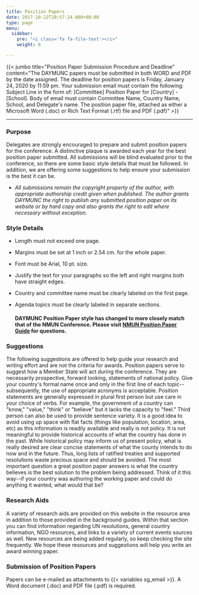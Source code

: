 ```yaml
---
title: Position Papers
date: 2017-10-22T20:57:24.000+00:00
type: page
menu:
  sidebar:
    pre: "<i class='fa fa-file-text'></i>"
    weight: 6

---
```

{{< jumbo title="Position Paper Submission Procedure and Deadline" content="The DAYMUNC papers must be submitted in both WORD and PDF by the date assigned. The deadline for position papers is Friday, January 24, 2020 by 11:59 pm. Your submission email must contain the following: Subject Line in the form of: \[Committee\] Position Paper for \[Country\] - \[School\]. Body of email must contain Committee Name, Country Name, School, and Delegate's name. The position paper file, attached as either a Microsoft Word (.doc) or Rich Text Format (.rtf) file and PDF (.pdf)" >}}

***

### Purpose

Delegates are strongly encouraged to prepare and submit position papers for the conference. A distinctive plaque is awarded each year for the best position paper submitted. All submissions will be blind evaluated prior to the conference, so there are some basic style details that must be followed. In addition, we are offering some suggestions to help ensure your submission is the best it can be.

* _All submissions remain the copyright property of the author, with appropriate authorship credit given when published. The author grants DAYMUNC the right to publish any submitted position paper on its website or by hard copy and also grants the right to edit where necessary without exception._

### Style Details

* Length must not exceed one page.
* Margins must be set at 1 inch or 2.54 cm. for the whole paper.
* Font must be Arial, 10 pt. size.
* Justify the text for your paragraphs so the left and right margins both have straight edges.
* Country and committee name must be clearly labeled on the first page.
* Agenda topics must be clearly labeled in separate sections.

  #### DAYMUNC Position Paper style has changed to more closely match that of the NMUN Conference. Please visit [NMUN Position Paper Guide](https://www.nmun.org/assets/documents/NMUNPPGuide.pdf) for questions.

### Suggestions

The following suggestions are offered to help guide your research and writing effort and are not the criteria for awards. Position papers serve to suggest how a Member State will act during the conference. They are necessarily prospective, forward looking, statements of national policy.
Give your country's formal name once and only in the first line of each topic--subsequently, the use of appropriate acronyms is acceptable.
Position statements are generally expressed in plural first person but use care in your choice of verbs. For example, the government of a country can "know," "value," "think" or "believe" but it lacks the capacity to "feel." Third person can also be used to provide sentence variety.
It is a good idea to avoid using up space with flat facts (things like population, location, area, etc) as this information is readily available and really is not policy.
It is not meaningful to provide historical accounts of what the country has done in the past. While historical policy may inform us of present policy, what is really desired are clear concise statements of what the county intends to do now and in the future. Thus, long lists of ratified treaties and supported resolutions waste precious space and should be avoided.
The most important question a great position paper answers is what the country believes is the best solution to the problem being addressed. Think of it this way--if your country was authoring the working paper and could do anything it wanted, what would that be?

### Research Aids

A variety of research aids are provided on this website in the resource area in addition to those provided in the background guides. Within that section you can find information regarding UN resolutions, general country information, NGO resources, and links to a variety of current events sources as well. New resources are being added regularly, so keep checking the site frequently. We hope these resources and suggestions will help you write an award winning paper.

### Submission of Position Papers

Papers can be e-mailed as attachments to {{< variables sg_email >}}. A Word document (.doc) and PDF file (.pdf) is required.